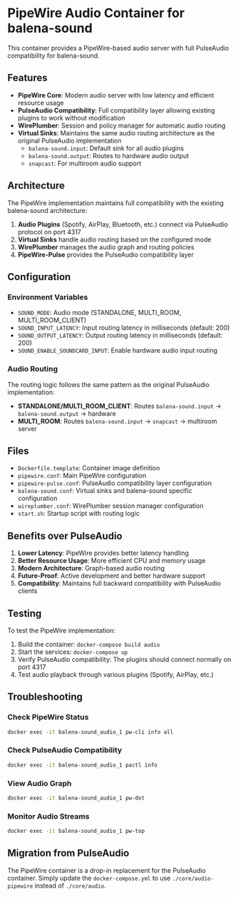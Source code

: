 # PipeWire Audio Container for balena-sound

This container provides a PipeWire-based audio server with full PulseAudio compatibility for balena-sound.

## Features

- **PipeWire Core**: Modern audio server with low latency and efficient resource usage
- **PulseAudio Compatibility**: Full compatibility layer allowing existing plugins to work without modification
- **WirePlumber**: Session and policy manager for automatic audio routing
- **Virtual Sinks**: Maintains the same audio routing architecture as the original PulseAudio implementation
  - `balena-sound.input`: Default sink for all audio plugins
  - `balena-sound.output`: Routes to hardware audio output
  - `snapcast`: For multiroom audio support

## Architecture

The PipeWire implementation maintains full compatibility with the existing balena-sound architecture:

1. **Audio Plugins** (Spotify, AirPlay, Bluetooth, etc.) connect via PulseAudio protocol on port 4317
2. **Virtual Sinks** handle audio routing based on the configured mode
3. **WirePlumber** manages the audio graph and routing policies
4. **PipeWire-Pulse** provides the PulseAudio compatibility layer

## Configuration

### Environment Variables

- `SOUND_MODE`: Audio mode (STANDALONE, MULTI_ROOM, MULTI_ROOM_CLIENT)
- `SOUND_INPUT_LATENCY`: Input routing latency in milliseconds (default: 200)
- `SOUND_OUTPUT_LATENCY`: Output routing latency in milliseconds (default: 200)
- `SOUND_ENABLE_SOUNDCARD_INPUT`: Enable hardware audio input routing

### Audio Routing

The routing logic follows the same pattern as the original PulseAudio implementation:

- **STANDALONE/MULTI_ROOM_CLIENT**: Routes `balena-sound.input` → `balena-sound.output` → hardware
- **MULTI_ROOM**: Routes `balena-sound.input` → `snapcast` → multiroom server

## Files

- `Dockerfile.template`: Container image definition
- `pipewire.conf`: Main PipeWire configuration
- `pipewire-pulse.conf`: PulseAudio compatibility layer configuration
- `balena-sound.conf`: Virtual sinks and balena-sound specific configuration
- `wireplumber.conf`: WirePlumber session manager configuration
- `start.sh`: Startup script with routing logic

## Benefits over PulseAudio

1. **Lower Latency**: PipeWire provides better latency handling
2. **Better Resource Usage**: More efficient CPU and memory usage
3. **Modern Architecture**: Graph-based audio routing
4. **Future-Proof**: Active development and better hardware support
5. **Compatibility**: Maintains full backward compatibility with PulseAudio clients

## Testing

To test the PipeWire implementation:

1. Build the container: `docker-compose build audio`
2. Start the services: `docker-compose up`
3. Verify PulseAudio compatibility: The plugins should connect normally on port 4317
4. Test audio playback through various plugins (Spotify, AirPlay, etc.)

## Troubleshooting

### Check PipeWire Status
```bash
docker exec -it balena-sound_audio_1 pw-cli info all
```

### Check PulseAudio Compatibility
```bash
docker exec -it balena-sound_audio_1 pactl info
```

### View Audio Graph
```bash
docker exec -it balena-sound_audio_1 pw-dot
```

### Monitor Audio Streams
```bash
docker exec -it balena-sound_audio_1 pw-top
```

## Migration from PulseAudio

The PipeWire container is a drop-in replacement for the PulseAudio container. Simply update the `docker-compose.yml` to use `./core/audio-pipewire` instead of `./core/audio`.
